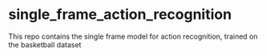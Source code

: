 # single_frame_action_recognition
This repo contains the single frame model for action recognition, trained on the basketball dataset
